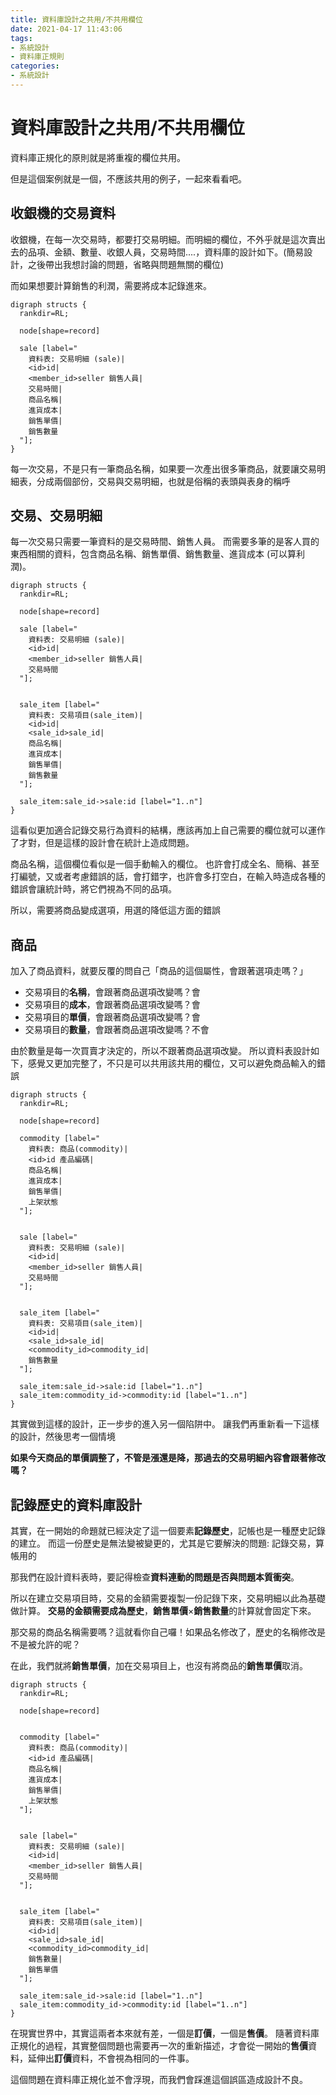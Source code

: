 ```yaml
---
title: 資料庫設計之共用/不共用欄位
date: 2021-04-17 11:43:06
tags:
- 系統設計
- 資料庫正規則
categories:
- 系統設計
---
```

# 資料庫設計之共用/不共用欄位

資料庫正規化的原則就是將重複的欄位共用。

但是這個案例就是一個，不應該共用的例子，一起來看看吧。

## 收銀機的交易資料

收銀機，在每一次交易時，都要打交易明細。而明細的欄位，不外乎就是這次賣出去的品項、金額、數量、收銀人員，交易時間....，資料庫的設計如下。(簡易設計，之後帶出我想討論的問題，省略與問題無關的欄位)

而如果想要計算銷售的利潤，需要將成本記錄進來。

```graphviz
digraph structs {
  rankdir=RL;

  node[shape=record]

  sale [label="
    資料表: 交易明細 (sale)|
    <id>id|
    <member_id>seller 銷售人員|
    交易時間|
    商品名稱|
    進貨成本|
    銷售單價|
    銷售數量
  "];
}
```

每一次交易，不是只有一筆商品名稱，如果要一次產出很多筆商品，就要讓交易明細表，分成兩個部份，交易與交易明細，也就是俗稱的表頭與表身的稱呼

## 交易、交易明細

每一次交易只需要一筆資料的是交易時間、銷售人員。
而需要多筆的是客人買的東西相關的資料，包含商品名稱、銷售單價、銷售數量、進貨成本 (可以算利潤)。

```graphviz
digraph structs {
  rankdir=RL;

  node[shape=record]

  sale [label="
    資料表: 交易明細 (sale)|
    <id>id|
    <member_id>seller 銷售人員|
    交易時間
  "];


  sale_item [label="
    資料表: 交易項目(sale_item)|
    <id>id|
    <sale_id>sale_id|
    商品名稱|
    進貨成本|
    銷售單價|
    銷售數量
  "];

  sale_item:sale_id->sale:id [label="1..n"]
}
```

這看似更加適合記錄交易行為資料的結構，應該再加上自己需要的欄位就可以運作了才對，但是這樣的設計會在統計上造成問題。

商品名稱，這個欄位看似是一個手動輸入的欄位。
也許會打成全名、簡稱、甚至打編號，又或者考慮錯誤的話，會打錯字，也許會多打空白，在輸入時造成各種的錯誤會讓統計時，將它們視為不同的品項。

所以，需要將商品變成選項，用選的降低這方面的錯誤

## 商品

加入了商品資料，就要反覆的問自己「商品的這個屬性，會跟著選項走嗎？」

- 交易項目的**名稱**，會跟著商品選項改變嗎？會
- 交易項目的**成本**，會跟著商品選項改變嗎？會
- 交易項目的**單價**，會跟著商品選項改變嗎？會
- 交易項目的**數量**，會跟著商品選項改變嗎？不會

由於數量是每一次買賣才決定的，所以不跟著商品選項改變。
所以資料表設計如下，感覺又更加完整了，不只是可以共用該共用的欄位，又可以避免商品輸入的錯誤

```graphviz
digraph structs {
  rankdir=RL;

  node[shape=record]

  commodity [label="
    資料表: 商品(commodity)|
    <id>id 產品編碼|
    商品名稱|
    進貨成本|
    銷售單價|
    上架狀態
  "];


  sale [label="
    資料表: 交易明細 (sale)|
    <id>id|
    <member_id>seller 銷售人員|
    交易時間
  "];


  sale_item [label="
    資料表: 交易項目(sale_item)|
    <id>id|
    <sale_id>sale_id|
    <commodity_id>commodity_id|
    銷售數量
  "];

  sale_item:sale_id->sale:id [label="1..n"]
  sale_item:commodity_id->commodity:id [label="1..n"]
}
```

其實做到這樣的設計，正一步步的進入另一個陷阱中。
讓我們再重新看一下這樣的設計，然後思考一個情境

**如果今天商品的單價調整了，不管是漲還是降，那過去的交易明細內容會跟著修改嗎？**

## 記錄歷史的資料庫設計

其實，在一開始的命題就已經決定了這一個要素**記錄歷史**，記帳也是一種歷史記錄的建立。
而這一份歷史是無法變被變更的，尤其是它要解決的問題: 記錄交易，算帳用的

那我們在設計資料表時，要記得檢查**資料連動的問題是否與問題本質衝突**。

所以在建立交易項目時，交易的金額需要複製一份記錄下來，交易明細以此為基礎做計算。
**交易的金額需要成為歷史**，**銷售單價**×**銷售數量**的計算就會固定下來。

那交易的商品名稱需要嗎？這就看你自己囉！如果品名修改了，歷史的名稱修改是不是被允許的呢？

在此，我們就將**銷售單價**，加在交易項目上，也沒有將商品的**銷售單價**取消。

```graphviz
digraph structs {
  rankdir=RL;

  node[shape=record]


  commodity [label="
    資料表: 商品(commodity)|
    <id>id 產品編碼|
    商品名稱|
    進貨成本|
    銷售單價|
    上架狀態
  "];


  sale [label="
    資料表: 交易明細 (sale)|
    <id>id|
    <member_id>seller 銷售人員|
    交易時間
  "];


  sale_item [label="
    資料表: 交易項目(sale_item)|
    <id>id|
    <sale_id>sale_id|
    <commodity_id>commodity_id|
    銷售數量|
    銷售單價
  "];

  sale_item:sale_id->sale:id [label="1..n"]
  sale_item:commodity_id->commodity:id [label="1..n"]
}
```

在現實世界中，其實這兩者本來就有差，一個是**訂價**，一個是**售價**。
隨著資料庫正規化的過程，其實整個問題也需要再一次的重新描述，才會從一開始的**售價**資料，延伸出**訂價**資料，不會視為相同的一件事。

這個問題在資料庫正規化並不會浮現，而我們會踩進這個誤區造成設計不良。